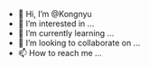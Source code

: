 - 👋 Hi, I’m @Kongnyu
- 👀 I’m interested in ...
- 🌱 I’m currently learning ...
- 💞️ I’m looking to collaborate on ...
- 📫 How to reach me ...

<!---
Kongnyu/Kongnyu is a ✨ special ✨ repository because its `README.md` (this file) appears on your GitHub profile.
You can click the Preview link to take a look at your changes.
--->
